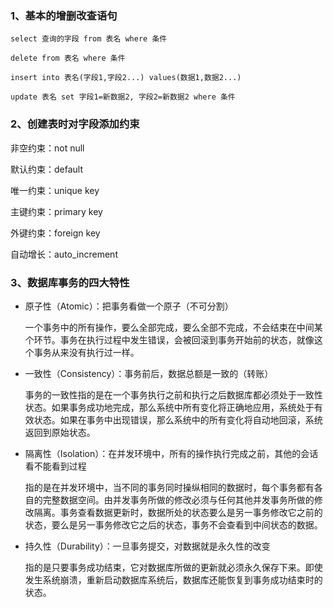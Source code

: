 ### 1、基本的增删改查语句

~~~mysql
select 查询的字段 from 表名 where 条件

delete from 表名 where 条件

insert into 表名(字段1,字段2...) values(数据1,数据2...)

update 表名 set 字段1=新数据2, 字段2=新数据2 where 条件
~~~



### 2、创建表时对字段添加约束

非空约束：not null

默认约束：default

唯一约束：unique key

主键约束：primary key

外键约束：foreign key

自动增长：auto_increment



### 3、数据库事务的四大特性

* 原子性（Atomic）：把事务看做一个原子（不可分割）

   一个事务中的所有操作，要么全部完成，要么全部不完成，不会结束在中间某个环节。事务在执行过程中发生错误，会被回滚到事务开始前的状态，就像这个事务从来没有执行过一样。 

* 一致性（Consistency）：事务前后，数据总额是一致的（转账）

  事务的一致性指的是在一个事务执行之前和执行之后数据库都必须处于一致性状态。如果事务成功地完成，那么系统中所有变化将正确地应用，系统处于有效状态。如果在事务中出现错误，那么系统中的所有变化将自动地回滚，系统返回到原始状态。

* 隔离性（Isolation）：在并发环境中，所有的操作执行完成之前，其他的会话看不能看到过程

  指的是在并发环境中，当不同的事务同时操纵相同的数据时，每个事务都有各自的完整数据空间。由并发事务所做的修改必须与任何其他并发事务所做的修改隔离。事务查看数据更新时，数据所处的状态要么是另一事务修改它之前的状态，要么是另一事务修改它之后的状态，事务不会查看到中间状态的数据。

* 持久性（Durability）：一旦事务提交，对数据就是永久性的改变

  指的是只要事务成功结束，它对数据库所做的更新就必须永久保存下来。即使发生系统崩溃，重新启动数据库系统后，数据库还能恢复到事务成功结束时的状态。

